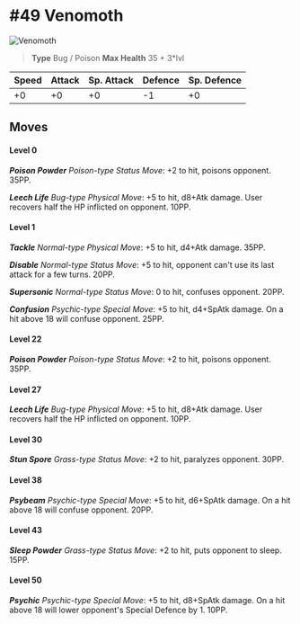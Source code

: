 # #49 Venomoth


![Venomoth](https://img.pokemondb.net/sprites/home/normal/1x/venomoth.png)

> **Type** Bug / Poison
> **Max Health** 35 + 3\*lvl

| Speed | Attack | Sp. Attack | Defence | Sp. Defence |
| ----- | ------ | ---------- | ------- | ----------- |
| +0 | +0 | +0 | -1 | +0 |

## Moves
#### Level 0

***Poison Powder** Poison-type Status Move*: +2 to hit, poisons opponent. 35PP.

***Leech Life** Bug-type Physical Move*: +5 to hit, d8+Atk damage. User recovers half the HP inflicted on opponent. 10PP.
#### Level 1

***Tackle** Normal-type Physical Move*: +5 to hit, d4+Atk damage.  35PP.

***Disable** Normal-type Status Move*: +5 to hit, opponent can't use its last attack for a few turns. 20PP.

***Supersonic** Normal-type Status Move*: 0 to hit, confuses opponent. 20PP.

***Confusion** Psychic-type Special Move*: +5 to hit, d4+SpAtk damage. On a hit above 18 will confuse opponent. 25PP.
#### Level 22

***Poison Powder** Poison-type Status Move*: +2 to hit, poisons opponent. 35PP.
#### Level 27

***Leech Life** Bug-type Physical Move*: +5 to hit, d8+Atk damage. User recovers half the HP inflicted on opponent. 10PP.
#### Level 30

***Stun Spore** Grass-type Status Move*: +2 to hit, paralyzes opponent. 30PP.
#### Level 38

***Psybeam** Psychic-type Special Move*: +5 to hit, d6+SpAtk damage. On a hit above 18 will confuse opponent. 20PP.
#### Level 43

***Sleep Powder** Grass-type Status Move*: +2 to hit, puts opponent to sleep. 15PP.
#### Level 50

***Psychic** Psychic-type Special Move*: +5 to hit, d8+SpAtk damage. On a hit above 18 will lower opponent's Special Defence by 1. 10PP.

